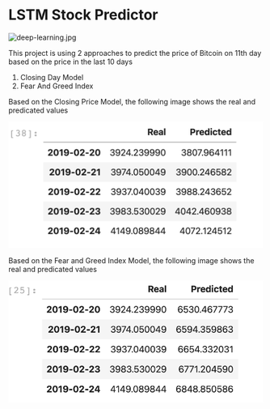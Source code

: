 # LSTM Stock Predictor

![deep-learning.jpg](Images/deep-learning.jpg)

This project is using 2 approaches to predict the price of Bitcoin on 11th day based on the price in the last 10 days

1) Closing Day Model
2) Fear And Greed Index

Based on the Closing Price Model, the following image shows the real and predicated values

![losingpricemodelprediction.png](Images/closingpricemodelprediction.png)


Based on the Fear and Greed Index Model, the following image shows the real and predicated values

![FNGPrediction.png](Images/FNGPrediction.png)